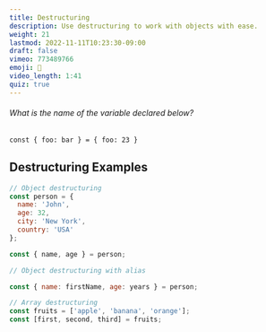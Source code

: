 ```yaml
---
title: Destructuring
description: Use destructuring to work with objects with ease.  
weight: 21
lastmod: 2022-11-11T10:23:30-09:00
draft: false
vimeo: 773489766
emoji: 🍳
video_length: 1:41
quiz: true
---
```


<quiz-modal options="foo:bar:undefined" answer="bar" prize="1">
  <h6>What is the name of the variable declared below?</h6>
  <code>const { foo: bar } = { foo: 23 }</code>
</quiz-modal>

## Destructuring Examples

```js
// Object destructuring
const person = {
  name: 'John',
  age: 32,
  city: 'New York',
  country: 'USA'
};

const { name, age } = person;

// Object destructuring with alias

const { name: firstName, age: years } = person;

// Array destructuring
const fruits = ['apple', 'banana', 'orange'];
const [first, second, third] = fruits;
```
